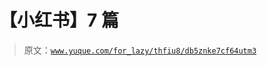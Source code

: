 # 【小红书】7 篇

> 原文：[`www.yuque.com/for_lazy/thfiu8/db5znke7cf64utm3`](https://www.yuque.com/for_lazy/thfiu8/db5znke7cf64utm3)



